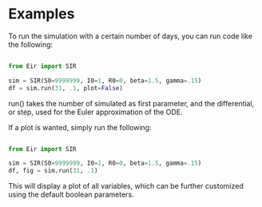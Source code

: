 # Examples

To run the simulation with a certain number of days, you can run code like the following:

```python

from Eir import SIR

sim = SIR(S0=9999999, I0=1, R0=0, beta=1.5, gamma=.15)
df = sim.run(31, .1, plot=False)
```

run() takes the number of simulated as first parameter, and the differential, or step, used for the Euler approximation of the ODE.

If a plot is wanted, simply run the following:

```python

from Eir import SIR

sim = SIR(S0=9999999, I0=1, R0=0, beta=1.5, gamma=.15)
df, fig = sim.run(31, .1)

```

This will display a plot of all variables, which can be further customized using the default boolean parameters.